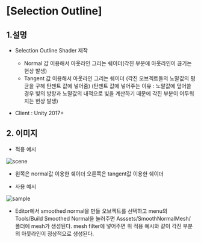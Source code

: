 # [Selection Outline]

## 1.설명
* Selection Outline Shader 제작
  - Normal 값 이용해서 아웃라인 그리는 쉐이더(각진 부분에 아웃라인이 끊기는 현상 발생)
  - Tangent 값 이용해서 아웃라인 그리는 쉐이더
    (각진 오브젝트들의 노말값의 평균을 구해 탄젠트 값에 넣어줌)
    (탄젠트 값에 넣어주는 이유 : 노말값에 덮어쓸 경우 빛의 방향과 노말값의 내적으로 빛을 계산하기 때문에 각진 부분이 어두워지는 현상 발생)
    
* Client : Unity 2017+

## 2. 이미지
* 적용 예시

![scene](https://blogfiles.pstatic.net/MjAxOTA4MTJfMjUy/MDAxNTY1NTk0NDc0MDIw.970cxN4zPCA2f5PbHrE2MPPmPx0oJ_muZhNyfRDY-vQg.8oxQ1djIHYKxaixAYiInytBLZp5AWoLZV5C8cgo_XFAg.PNG.gaebhi/outline.png?type=w1 "graph")

  - 왼쪽은 normal값 이용한 쉐이더 오른쪽은 tangent값 이용한 쉐이더
 
* 사용 예시

![sample](https://blogfiles.pstatic.net/MjAxOTA4MTJfMTIy/MDAxNTY1NTk0NDczNjk5.Dfo0WwJlpE1zpKVZtSZPh3YuGiZSaZ2coM5YRyEu6pwg.6IfA7OgQ2c4su13hSmGdc_00bOpb3llbsdzh2RhsARog.PNG.gaebhi/how_to_make_smooth_normal.png?type=w1 "sample")

  - Editor에서 smoothed normal을 만들 오브젝트를 선택하고 
  menu의 Tools/Build Smoothed Normal을 눌러주면 
  Asssets/SmoothNormalMesh/ 폴더에 mesh가 생성된다. 
  mesh filter에 넣어주면 위 적용 예시와 같이 각진 부분의 아웃라인이 정상적으로 생성된다.
